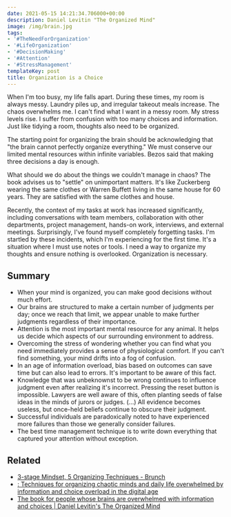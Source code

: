 ```yaml
---
date: 2021-05-15 14:21:34.706000+00:00
description: Daniel Levitin "The Organized Mind"
image: /img/brain.jpg
tags:
- '#TheNeedForOrganization'
- '#LifeOrganization'
- '#DecisionMaking'
- '#Attention'
- '#StressManagement'
templateKey: post
title: Organization is a Choice
---
```


When I'm too busy, my life falls apart. During these times, my room is always messy. Laundry piles up, and irregular takeout meals increase. The chaos overwhelms me. I can't find what I want in a messy room. My stress levels rise. I suffer from confusion with too many choices and information. Just like tidying a room, thoughts also need to be organized.

The starting point for organizing the brain should be acknowledging that "the brain cannot perfectly organize everything." We must conserve our limited mental resources within infinite variables. Bezos said that making three decisions a day is enough.

What should we do about the things we couldn't manage in chaos? The book advises us to "settle" on unimportant matters. It's like Zuckerberg wearing the same clothes or Warren Buffett living in the same house for 60 years. They are satisfied with the same clothes and house.

Recently, the context of my tasks at work has increased significantly, including conversations with team members, collaboration with other departments, project management, hands-on work, interviews, and external meetings. Surprisingly, I've found myself completely forgetting tasks. I'm startled by these incidents, which I'm experiencing for the first time. It's a situation where I must use notes or tools. I need a way to organize my thoughts and ensure nothing is overlooked. Organization is necessary.

## Summary
* When your mind is organized, you can make good decisions without much effort.
* Our brains are structured to make a certain number of judgments per day; once we reach that limit, we appear unable to make further judgments regardless of their importance.
* Attention is the most important mental resource for any animal. It helps us decide which aspects of our surrounding environment to address.
* Overcoming the stress of wondering whether you can find what you need immediately provides a sense of physiological comfort. If you can't find something, your mind drifts into a fog of confusion.
* In an age of information overload, bias based on outcomes can save time but can also lead to errors. It's important to be aware of this fact.
* Knowledge that was unbeknownst to be wrong continues to influence judgment even after realizing it's incorrect. Pressing the reset button is impossible. Lawyers are well aware of this, often planting seeds of false ideas in the minds of jurors or judges. (...) All evidence becomes useless, but once-held beliefs continue to obscure their judgment.
* Successful individuals are paradoxically noted to have experienced more failures than those we generally consider failures.
* The best time management technique is to write down everything that captured your attention without exception.

## Related
* [<The Organized Mind> 3-stage Mindset, 5 Organizing Techniques - Brunch](https://brunch.co.kr/@cdo/10)
* [<The Organized Mind>: Techniques for organizing chaotic minds and daily life overwhelmed by information and choice overload in the digital age](https://m.blog.naver.com/PostView.nhn?blogId=yole_one&logNo=220439842463&proxyReferer=https:%2F%2Fwww.google.com%2F)
* [The book for people whose brains are overwhelmed with information and choices | Daniel Levitin's The Organized Mind](https://www.youtube.com/watch?v=KaBLjUp8Gn4)